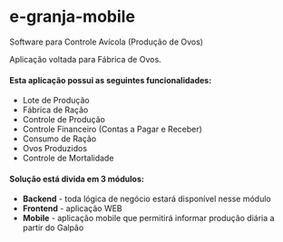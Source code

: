 # e-granja-mobile
Software para Controle Avícola (Produção de Ovos)

Aplicação voltada para Fábrica de Ovos.

#### Esta aplicação possui as seguintes funcionalidades:

* Lote de Produção
* Fábrica de Ração
* Controle de Produção
* Controle Financeiro (Contas a Pagar e Receber)
* Consumo de Ração
* Ovos Produzidos
* Controle de Mortalidade

#### Solução está divida em 3 módulos:
* **Backend** - toda lógica de negócio estará disponível nesse módulo
* **Frontend** - aplicação WEB
* **Mobile** - aplicação mobile que permitirá informar produção diária a partir do Galpão 
